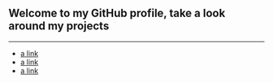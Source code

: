 Welcome to my GitHub profile, take a look around my projects 
---

---

* [a link](https://github.com/xandrf/Portfolio)
* [a link](https://github.com/xandrf/portfolio2)
* [a link](https://github.com/xandrf/portfolio2)
